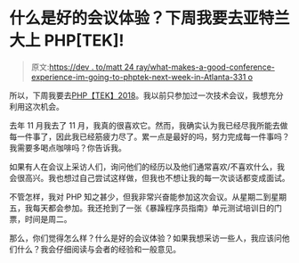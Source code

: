 # 什么是好的会议体验？下周我要去亚特兰大上 PHP[TEK]!

> 原文:[https://dev . to/matt 24 ray/what-makes-a-good-conference-experience-im-going-to-phptek-next-week-in-Atlanta-331 o](https://dev.to/matt24ray/what-makes-a-good-conference-experience-im-going-to-phptek-next-week-in-atlanta-331o)

所以，下周我要去[PHP【TEK】2018](https://tek.phparch.com/)。我以前只参加过一次技术会议，我想充分利用这次机会。

去年 11 月我去了 11 月，我真的很喜欢它。然而，我确实认为我已经尽我所能去做每一件事了，因此我已经筋疲力尽了。累一点是最好的吗，努力完成每一件事吗？我需要多喝点咖啡吗？你告诉我。

如果有人在会议上采访人们，询问他们的经历以及他们通常喜欢/不喜欢什么，我会很高兴。我也想过自己尝试这样做，但我也不想让我的每一次谈话都变成面试。

不管怎样，我对 PHP 知之甚少，但我非常兴奋能参加这次会议。从星期二到星期五，我每天都会参加。我还抢到了一张《暴躁程序员指南》单元测试培训日的门票，时间是周二。

那么，你们觉得怎么样？什么是好的会议体验？如果我想采访一些人，我应该问他们什么？我会仔细阅读与会者的经验和一般意见。